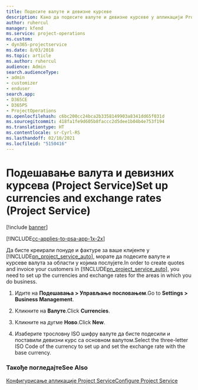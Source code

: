 ```yaml
---
title: Подесите валуте и девизне курсеве
description: Како да подесите валуте и девизне курсеве у апликацији Project Service
author: ruhercul
manager: kfend
ms.service: project-operations
ms.custom:
- dyn365-projectservice
ms.date: 8/03/2018
ms.topic: article
ms.author: ruhercul
audience: Admin
search.audienceType:
- admin
- customizer
- enduser
search.app:
- D365CE
- D365PS
- ProjectOperations
ms.openlocfilehash: c6bc200cc24bca2b3358149903a8341dd65f031d
ms.sourcegitcommit: 418fa1fe9d605b8faccc2d5dee1b04b4e753f194
ms.translationtype: HT
ms.contentlocale: sr-Cyrl-RS
ms.lasthandoff: 02/10/2021
ms.locfileid: "5150416"
---
```

# <a name="set-up-currencies-and-exchange-rates-project-service"></a><span data-ttu-id="9725a-103">Подешавање валута и девизних курсева (Project Service)</span><span class="sxs-lookup"><span data-stu-id="9725a-103">Set up currencies and exchange rates (Project Service)</span></span>

[!include [banner](../includes/psa-now-project-operations.md)]

[!INCLUDE[cc-applies-to-psa-app-1x-2x](../includes/cc-applies-to-psa-app-1x-2x.md)]

<span data-ttu-id="9725a-104">Да бисте креирали понуде и фактуре за ваше клијенте у [!INCLUDE[pn_project_service_auto](../includes/pn-project-service-auto.md)], морате да подесите валуте и курсеве валута за области у којима послујете.</span><span class="sxs-lookup"><span data-stu-id="9725a-104">In order to create quotes and invoice your customers in [!INCLUDE[pn_project_service_auto](../includes/pn-project-service-auto.md)], you need to set up the currencies and exchange rates for the areas in which you do business.</span></span>  
  
1.  <span data-ttu-id="9725a-105">Идите на **Подешавања > Управљање пословањем**.</span><span class="sxs-lookup"><span data-stu-id="9725a-105">Go to **Settings > Business Management**.</span></span>  
  
2.  <span data-ttu-id="9725a-106">Кликните на **Валуте**.</span><span class="sxs-lookup"><span data-stu-id="9725a-106">Click **Currencies**.</span></span>  
  
3.  <span data-ttu-id="9725a-107">Кликните на дугме **Ново**.</span><span class="sxs-lookup"><span data-stu-id="9725a-107">Click **New**.</span></span>  
  
4.  <span data-ttu-id="9725a-108">Изаберите трословну ISO шифру валуте да бисте подесили и поставили девизни курс са основном валутом.</span><span class="sxs-lookup"><span data-stu-id="9725a-108">Select the three-letter ISO Code of the currency to set up and set the exchange rate with the base currency.</span></span>  
  
### <a name="see-also"></a><span data-ttu-id="9725a-109">Такође погледајте</span><span class="sxs-lookup"><span data-stu-id="9725a-109">See Also</span></span>  
 [<span data-ttu-id="9725a-110">Конфигурисање апликације Project Service</span><span class="sxs-lookup"><span data-stu-id="9725a-110">Configure Project Service</span></span>](../psa/configure.md)

